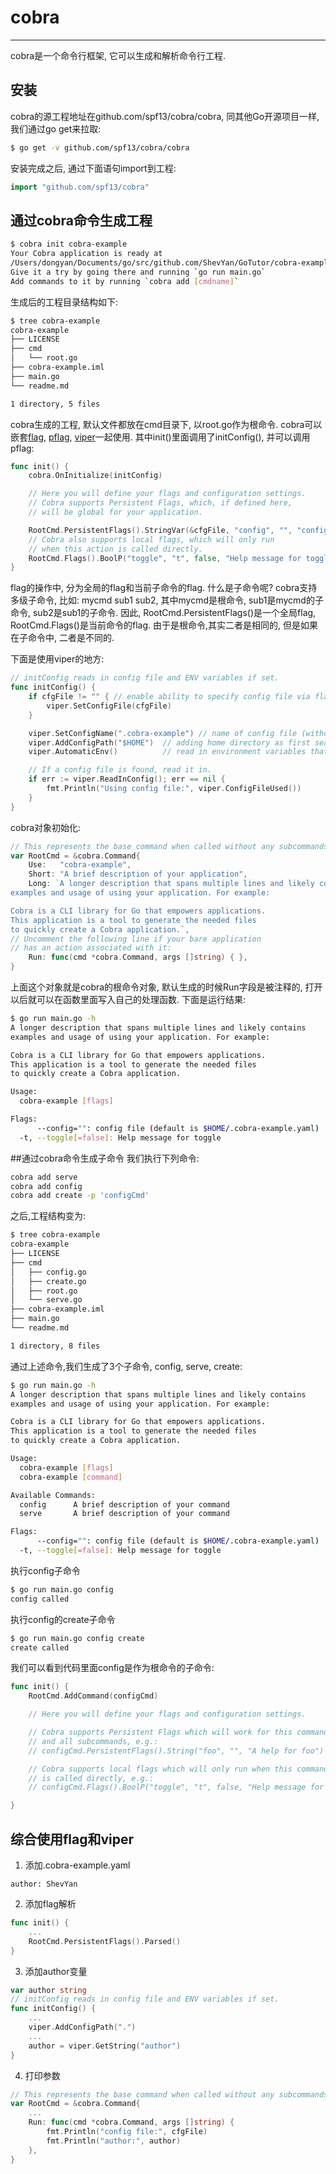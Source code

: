 # cobra
---
cobra是一个命令行框架, 它可以生成和解析命令行工程.

## 安装
cobra的源工程地址在github.com/spf13/cobra/cobra, 同其他Go开源项目一样,我们通过go get来拉取:
```sh
$ go get -v github.com/spf13/cobra/cobra
```

安装完成之后, 通过下面语句import到工程:
```Go
import "github.com/spf13/cobra"
```

## 通过cobra命令生成工程
```sh
$ cobra init cobra-example
Your Cobra application is ready at
/Users/dongyan/Documents/go/src/github.com/ShevYan/GoTutor/cobra-example
Give it a try by going there and running `go run main.go`
Add commands to it by running `cobra add [cmdname]`
```

生成后的工程目录结构如下:
```sh
$ tree cobra-example
cobra-example
├── LICENSE
├── cmd
│   └── root.go
├── cobra-example.iml
├── main.go
└── readme.md

1 directory, 5 files
```

cobra生成的工程, 默认文件都放在cmd目录下, 以root.go作为根命令. cobra可以嵌套[flag](../flag-example), [pflag](../pflag-example), [viper](../viper-example)一起使用. 其中init()里面调用了initConfig(), 并可以调用pflag:

```Go
func init() {
	cobra.OnInitialize(initConfig)

	// Here you will define your flags and configuration settings.
	// Cobra supports Persistent Flags, which, if defined here,
	// will be global for your application.

	RootCmd.PersistentFlags().StringVar(&cfgFile, "config", "", "config file (default is $HOME/.cobra-example.yaml)")
	// Cobra also supports local flags, which will only run
	// when this action is called directly.
	RootCmd.Flags().BoolP("toggle", "t", false, "Help message for toggle")
}
```
flag的操作中, 分为全局的flag和当前子命令的flag. 什么是子命令呢? cobra支持多级子命令, 比如: mycmd sub1 sub2, 其中mycmd是根命令, sub1是mycmd的子命令, sub2是sub1的子命令. 因此, RootCmd.PersistentFlags()是一个全局flag, RootCmd.Flags()是当前命令的flag. 由于是根命令,其实二者是相同的, 但是如果在子命令中, 二者是不同的.

下面是使用viper的地方:
```Go
// initConfig reads in config file and ENV variables if set.
func initConfig() {
	if cfgFile != "" { // enable ability to specify config file via flag
		viper.SetConfigFile(cfgFile)
	}

	viper.SetConfigName(".cobra-example") // name of config file (without extension)
	viper.AddConfigPath("$HOME")  // adding home directory as first search path
	viper.AutomaticEnv()          // read in environment variables that match

	// If a config file is found, read it in.
	if err := viper.ReadInConfig(); err == nil {
		fmt.Println("Using config file:", viper.ConfigFileUsed())
	}
}
```

cobra对象初始化:
```Go
// This represents the base command when called without any subcommands
var RootCmd = &cobra.Command{
	Use:   "cobra-example",
	Short: "A brief description of your application",
	Long: `A longer description that spans multiple lines and likely contains
examples and usage of using your application. For example:

Cobra is a CLI library for Go that empowers applications.
This application is a tool to generate the needed files
to quickly create a Cobra application.`,
// Uncomment the following line if your bare application
// has an action associated with it:
	Run: func(cmd *cobra.Command, args []string) { },
}
```
上面这个对象就是cobra的根命令对象, 默认生成的时候Run字段是被注释的, 打开以后就可以在函数里面写入自己的处理函数. 下面是运行结果:
```sh
$ go run main.go -h
A longer description that spans multiple lines and likely contains
examples and usage of using your application. For example:

Cobra is a CLI library for Go that empowers applications.
This application is a tool to generate the needed files
to quickly create a Cobra application.

Usage:
  cobra-example [flags]

Flags:
      --config="": config file (default is $HOME/.cobra-example.yaml)
  -t, --toggle[=false]: Help message for toggle

```

##通过cobra命令生成子命令
我们执行下列命令:
```sh
cobra add serve
cobra add config
cobra add create -p 'configCmd'
```
之后,工程结构变为:
```sh
$ tree cobra-example
cobra-example
├── LICENSE
├── cmd
│   ├── config.go
│   ├── create.go
│   ├── root.go
│   └── serve.go
├── cobra-example.iml
├── main.go
└── readme.md

1 directory, 8 files

```

通过上述命令,我们生成了3个子命令, config, serve, create:
```sh
$ go run main.go -h
A longer description that spans multiple lines and likely contains
examples and usage of using your application. For example:

Cobra is a CLI library for Go that empowers applications.
This application is a tool to generate the needed files
to quickly create a Cobra application.

Usage:
  cobra-example [flags]
  cobra-example [command]

Available Commands:
  config      A brief description of your command
  serve       A brief description of your command

Flags:
      --config="": config file (default is $HOME/.cobra-example.yaml)
  -t, --toggle[=false]: Help message for toggle
```

执行config子命令
```sh
$ go run main.go config
config called
```

执行config的create子命令
```sh
$ go run main.go config create
create called
```

我们可以看到代码里面config是作为根命令的子命令:
```Go
func init() {
	RootCmd.AddCommand(configCmd)

	// Here you will define your flags and configuration settings.

	// Cobra supports Persistent Flags which will work for this command
	// and all subcommands, e.g.:
	// configCmd.PersistentFlags().String("foo", "", "A help for foo")

	// Cobra supports local flags which will only run when this command
	// is called directly, e.g.:
	// configCmd.Flags().BoolP("toggle", "t", false, "Help message for toggle")

}
```

## 综合使用flag和viper
1. 添加.cobra-example.yaml
```
author: ShevYan
```
2. 添加flag解析
```Go
func init() {
	...
	RootCmd.PersistentFlags().Parsed()
}
```
3. 添加author变量
```Go
var author string
// initConfig reads in config file and ENV variables if set.
func initConfig() {
    ...
    viper.AddConfigPath(".")
	...
	author = viper.GetString("author")
}
```
4. 打印参数
```Go
// This represents the base command when called without any subcommands
var RootCmd = &cobra.Command{
	...
	Run: func(cmd *cobra.Command, args []string) {
		fmt.Println("config file:", cfgFile)
		fmt.Println("author:", author)
	},
}
```
